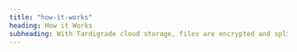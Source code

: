 ```yaml
---
title: "how-it-works"
heading: How it Works
subheading: With Tardigrade cloud storage, files are encrypted and split into pieces client-side, then distributed across our network of high-performance Storage Nodes, making it virtually impossible for your data to be compromised.
---
```


